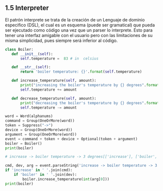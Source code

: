 ## 1.5 Interpreter

El patrón interprete se trata de la creación de un Lenguaje de dominio
especifico (DSL), el cual es un esquema (puede ser gramatical) que pueda
ser ejecutado como código una vez que un parser lo interprete. Esto para
tener una interfaz amigable con el usuario pero con las limitaciones de
su misma simplicidad, pues siempre será inferior al código.

``` python
class Boiler:
   def __init__(self):
       self.temperature =  83 # in  celsius

   def __str__(self): 
       return 'boiler temperature: {}'.format(self.temperature)  

   def increase_temperature(self, amount): 
       print("increasing the boiler's temperature by {} degrees".format(amount)) 
       self.temperature += amount 

   def decrease_temperature(self, amount): 
       print("decreasing the boiler's temperature by {} degrees".format(amount)) 
       self.temperature -= amount

word = Word(alphanums) 
command = Group(OneOrMore(word))
token = Suppress("->") 
device = Group(OneOrMore(word)) 
argument = Group(OneOrMore(word)) 
event = command + token + device + Optional(token + argument) 
boiler = Boiler() 
print(boiler)

# increase -> boiler temperature -> 3 degrees[['increase'], ['boiler', 'temperature'], ['3', 'degrees']]

cmd, dev, arg = event.parseString('increase -> boiler temperature -> 3 degrees')
if 'increase' in ' '.join(cmd): 
    if 'boiler' in ' '.join(dev): 
        boiler.increase_temperature(int(arg[0])) 
print(boiler)
```

